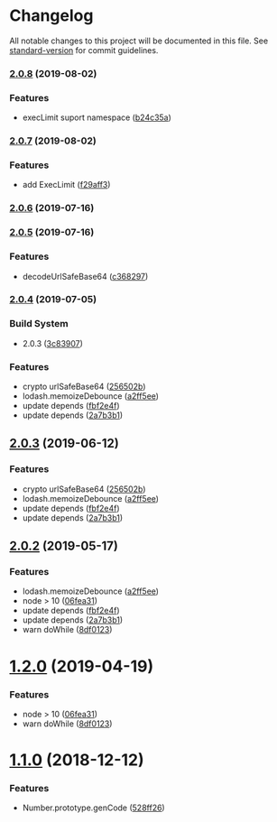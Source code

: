 # Changelog

All notable changes to this project will be documented in this file. See [standard-version](https://github.com/conventional-changelog/standard-version) for commit guidelines.

### [2.0.8](https://github.com/sqlwwx/pure-func/compare/v2.0.7...v2.0.8) (2019-08-02)


### Features

* execLimit suport namespace ([b24c35a](https://github.com/sqlwwx/pure-func/commit/b24c35a))



### [2.0.7](https://github.com/sqlwwx/pure-func/compare/v2.0.6...v2.0.7) (2019-08-02)


### Features

* add ExecLimit ([f29aff3](https://github.com/sqlwwx/pure-func/commit/f29aff3))



### [2.0.6](https://github.com/sqlwwx/pure-func/compare/v2.0.5...v2.0.6) (2019-07-16)



### [2.0.5](https://github.com/sqlwwx/pure-func/compare/v2.0.4...v2.0.5) (2019-07-16)


### Features

* decodeUrlSafeBase64 ([c368297](https://github.com/sqlwwx/pure-func/commit/c368297))



### [2.0.4](https://github.com/sqlwwx/pure-func/compare/v1.2.0...v2.0.4) (2019-07-05)


### Build System

* 2.0.3 ([3c83907](https://github.com/sqlwwx/pure-func/commit/3c83907))


### Features

* crypto urlSafeBase64 ([256502b](https://github.com/sqlwwx/pure-func/commit/256502b))
* lodash.memoizeDebounce ([a2ff5ee](https://github.com/sqlwwx/pure-func/commit/a2ff5ee))
* update depends ([fbf2e4f](https://github.com/sqlwwx/pure-func/commit/fbf2e4f))
* update depends ([2a7b3b1](https://github.com/sqlwwx/pure-func/commit/2a7b3b1))



## [2.0.3](https://github.com/sqlwwx/pure-func/compare/v1.2.0...v2.0.3) (2019-06-12)


### Features

* crypto urlSafeBase64 ([256502b](https://github.com/sqlwwx/pure-func/commit/256502b))
* lodash.memoizeDebounce ([a2ff5ee](https://github.com/sqlwwx/pure-func/commit/a2ff5ee))
* update depends ([fbf2e4f](https://github.com/sqlwwx/pure-func/commit/fbf2e4f))
* update depends ([2a7b3b1](https://github.com/sqlwwx/pure-func/commit/2a7b3b1))



## [2.0.2](https://github.com/sqlwwx/pure-func/compare/v1.1.0...v2.0.2) (2019-05-17)


### Features

* lodash.memoizeDebounce ([a2ff5ee](https://github.com/sqlwwx/pure-func/commit/a2ff5ee))
* node > 10 ([06fea31](https://github.com/sqlwwx/pure-func/commit/06fea31))
* update depends ([fbf2e4f](https://github.com/sqlwwx/pure-func/commit/fbf2e4f))
* update depends ([2a7b3b1](https://github.com/sqlwwx/pure-func/commit/2a7b3b1))
* warn doWhile ([8df0123](https://github.com/sqlwwx/pure-func/commit/8df0123))



# [1.2.0](https://github.com/sqlwwx/pure-func/compare/v1.1.0...v1.2.0) (2019-04-19)


### Features

* node > 10 ([06fea31](https://github.com/sqlwwx/pure-func/commit/06fea31))
* warn doWhile ([8df0123](https://github.com/sqlwwx/pure-func/commit/8df0123))



<a name="1.1.0"></a>
# [1.1.0](https://github.com/sqlwwx/pure-func/compare/v1.0.15...v1.1.0) (2018-12-12)


### Features

* Number.prototype.genCode ([528ff26](https://github.com/sqlwwx/pure-func/commit/528ff26))
